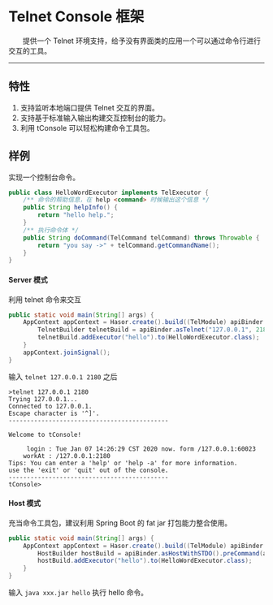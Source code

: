 # Telnet Console 框架

&emsp;&emsp;提供一个 Telnet 环境支持，给予没有界面类的应用一个可以通过命令行进行交互的工具。

----------
## 特性
01. 支持监听本地端口提供 Telnet 交互的界面。
02. 支持基于标准输入输出构建交互控制台的能力。
03. 利用 tConsole 可以轻松构建命令工具包。

## 样例

实现一个控制台命令。
```java
public class HelloWordExecutor implements TelExecutor {
    /** 命令的帮助信息，在 help <command> 时候输出这个信息 */
    public String helpInfo() {
        return "hello help.";  
    }
    /** 执行命令体 */
    public String doCommand(TelCommand telCommand) throws Throwable {
        return "you say ->" + telCommand.getCommandName();
    }
}
```

#### Server 模式
利用 telnet 命令来交互
```java
public static void main(String[] args) {
    AppContext appContext = Hasor.create().build((TelModule) apiBinder -> {
        TelnetBuilder telnetBuild = apiBinder.asTelnet("127.0.0.1", 2180);
        telnetBuild.addExecutor("hello").to(HelloWordExecutor.class);
    }
    appContext.joinSignal();
}
```

输入 `telnet 127.0.0.1 2180` 之后
```text
>telnet 127.0.0.1 2180
Trying 127.0.0.1...
Connected to 127.0.0.1.
Escape character is '^]'.
--------------------------------------------

Welcome to tConsole!

     login : Tue Jan 07 14:26:29 CST 2020 now. form /127.0.0.1:60023
    workAt : /127.0.0.1:2180
Tips: You can enter a 'help' or 'help -a' for more information.
use the 'exit' or 'quit' out of the console.
--------------------------------------------
tConsole>
```

#### Host 模式
充当命令工具包，建议利用 Spring Boot 的 fat jar 打包能力整合使用。

```java
public static void main(String[] args) {
    AppContext appContext = Hasor.create().build((TelModule) apiBinder -> {
        HostBuilder hostBuild = apiBinder.asHostWithSTDO().preCommand(args);
        hostBuild.addExecutor("hello").to(HelloWordExecutor.class);
    }
}
```

输入 `java xxx.jar hello` 执行 hello 命令。

